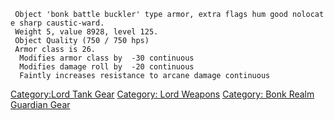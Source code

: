 ` Object 'bonk battle buckler' type armor, extra flags hum good nolocate sharp caustic-ward.`  
` Weight 5, value 8928, level 125.`  
` Object Quality (750 / 750 hps)`  
` Armor class is 26.`  
`  Modifies armor class by  -30 continuous`  
`  Modifies damage roll by  -20 continuous`  
`  Faintly increases resistance to arcane damage continuous`

[Category:Lord Tank Gear](Category:Lord_Tank_Gear "wikilink") [Category:
Lord Weapons](Category:_Lord_Weapons "wikilink") [Category: Bonk Realm
Guardian Gear](Category:_Bonk_Realm_Guardian_Gear "wikilink")
